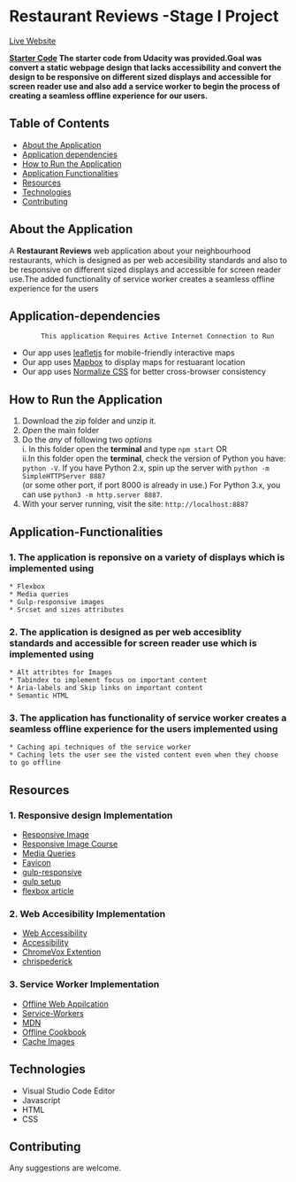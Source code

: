 # Restaurant Reviews -Stage I Project

[Live Website](https://reshma-restaurant-reviews.netlify.com)

**[Starter Code](https://github.com/udacity/mws-restaurant-stage-1) The starter code from Udacity was provided.Goal was convert a static webpage design that lacks accessibility and convert the design to be responsive on different sized displays and accessible for screen reader use and also add a service worker to begin the process of creating a seamless offline experience for our users.**

## Table of Contents
* [About the Application](#about-the-application)
* [Application dependencies](#application-dependencies)
* [How to Run the Application](#how-to-run-the-application)
* [Application Functionalities](#application-functionalities)
* [Resources](#resources)
* [Technologies](#technologies)
* [Contributing](#contributing)

## About the Application

A **Restaurant Reviews** web application about your neighbourhood restaurants, which is designed as per web accesibility standards and also to be responsive on different sized displays and accessible for screen reader use.The added functionality of service worker creates a seamless offline experience for the users


## Application-dependencies

            This application Requires Active Internet Connection to Run

* Our app uses [leafletjs](https://leafletjs.com/) for mobile-friendly interactive maps
* Our app uses [Mapbox](https://www.mapbox.com/) to display maps for restuarant location
* Our app uses [Normalize CSS](https://necolas.github.io/normalize.css/) for better cross-browser consistency


## How to Run the Application

 1. Download the zip folder and unzip it.
 2. _Open_ the main folder
 3. Do the _any_ of following two *options*  
        i. In this folder open the **terminal** and type `npm start` OR  
        ii.In this folder open the **terminal**, check the version of Python you have: `python -V`.
            If you have Python 2.x, spin up the server with `python -m SimpleHTTPServer 8887`  
            (or some other port, if port 8000 is already in use.)
            For Python 3.x, you can use `python3 -m http.server 8887`.
 4. With your server running, visit the site: `http://localhost:8887`


## Application-Functionalities

### 1. The application is reponsive on a variety of displays which is implemented using

    * Flexbox
    * Media queries
    * Gulp-responsive images
    * Srcset and sizes attributes


### 2. The application is designed as per web accesiblity standards and accessible for screen reader use which is implemented using

    * Alt attribtes for Images
    * Tabindex to implement focus on important content
    * Aria-labels and Skip links on important content
    * Semantic HTML


### 3. The application has functionality of service worker creates a seamless offline experience for the users implemented using

    * Caching api techniques of the service worker
    * Caching lets the user see the visted content even when they choose to go offline


## Resources

### 1. Responsive design Implementation
* [Responsive Image](https://developers.google.com/web/ilt/pwa/lab-responsive-images)
* [Responsive Image Course](https://in.udacity.com/course/responsive-images--ud882)
* [Media Queries](https://css-tricks.com/snippets/css/media-queries-for-standard-devices/)
* [Favicon](https://gauger.io/fonticon/)
* [gulp-responsive](https://www.npmjs.com/package/gulp-responsive)
* [gulp setup](https://github.com/AlexandroPerez/mws-gulp-setup)
* [flexbox article](https://blog.teamtreehouse.com/responsive-design-of-the-future-with-flexbox)


### 2. Web Accesibility Implementation
* [Web Accessibility](https://in.udacity.com/course/web-accessibility--ud891)
* [Accessibility](https://learn-the-web.algonquindesign.ca/topics/accessibility/)
* [ChromeVox Extention](https://chrome.google.com/webstore/detail/chromevox/)
* [chrispederick](https://chrome.google.com/webstore/detail/web-developer/)

### 3. Service Worker Implementation
* [Offline Web Appilcation](https://in.udacity.com/course/offline-web-applications--ud899)
* [Service-Workers](https://developers.google.com/web/fundamentals/primers/service-workers/)
* [MDN](https://developer.mozilla.org/en-US/docs/Web/API/Service_Worker_API/Using_Service_Workers#The_premise_of_service_workers)
* [Offline Cookbook](https://developers.google.com/web/fundamentals/instant-and-offline/offline-cookbook/)
* [Cache Images](https://classroom.udacity.com/courses/ud899/lessons/6381510082/concepts/63774101810923)

## Technologies

* Visual Studio Code Editor
* Javascript
* HTML
* CSS

## Contributing
Any suggestions are welcome.


